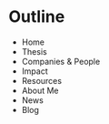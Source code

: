 # Outline

 * Home
 * Thesis
 * Companies & People
 * Impact
 * Resources
 * About Me
 * News
 * Blog
